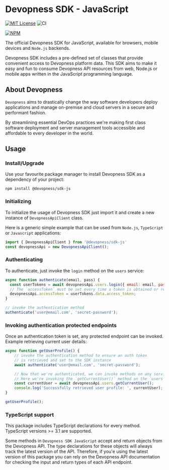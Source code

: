# Devopness SDK - JavaScript

[![MIT License](https://img.shields.io/badge/license-MIT_License-green.svg?style=flat-square)](https://github.com/devopness/devopness-sdk-js/blob/master/LICENSE)
![CI](https://github.com/devopness/sdk-js/workflows/CI/badge.svg)

[![NPM](https://nodei.co/npm/sdk-js.png?downloads=true&stars=true)](https://nodei.co/npm/@devopness/sdk-js/)

The official Devopness SDK for JavaScript, available for browsers, mobile devices and `Node.js` backends.

Devopness SDK includes a pre-defined set of classes that provide convenient access to Devopness platform data. This SDK aims to make it easy and fun to consume Devopness API resources from web, Node.js or mobile apps written in the JavaScript programming language.

## About Devopness
`Devopness` aims to drastically change the way software developers deploy applications and manage on-premise and cloud servers in a secure and performant fashion.

By streamlining essential DevOps practices we're making first class software deployment and server management tools accessible and affordable to every developer in the world.

## Usage

### Install/Upgrade
Use your favourite package manager to install Devopness SDK as a dependency of your project:
```
npm install @devopness/sdk-js
```

### Initializing

To initialize the usage of Devopness SDK just import it and create a new instance of `DevopnessApiClient` class.

Here is a generic simple example that can be used from `Node.js`, `TypeScript` or `Javascript` applications:

```javascript
import { DevopnessApiClient } from '@devopness/sdk-js'
const devopnessApi = new DevopnessApiClient();
```

### Authenticating

To authenticate, just invoke the `login` method on the `users` service:

```javascript
async function authenticate(email, pass) {
  const userTokens = await devopnessApi.users.login({ email: email, password: pass });
  // The `accessToken` must be set every time a token is obtained or refreshed.
  devopnessApi.accessToken = userTokens.data.access_token;
}

// invoke the authentication method
authenticate('user@email.com', 'secret-password');
```

### Invoking authentication protected endpoints
Once an authentication token is set, any protected endpoint can be invoked.
Example retrieving current user details:

```javascript
async function getUserProfile() {
    // invoke the authentication method to ensure an auth token
    // is retrieved and set to the SDK instance
    await authenticate('user@email.com', 'secret-password');

    // Now that we're authenticated, we can invoke methods on any services.
    // Here we're invoking the `getCurrentUser()` method on the `users` service
    const currentUser = await devopnessApi.users.getCurrentUser();
    console.log('Successfully retrieved user profile: ', currentUser);
}

getUserProfile();
```


### TypeScript support
This package includes TypeScript declarations for every method.
TypeScript versions >= 3.1 are supported.

Some methods in `Devopness SDK JavaScript` accept and return objects from the Devopness API. The type declarations for these objects will always track the latest version of the API. Therefore, if you'e using the latest version of this package you can rely on the Devopness API documentation for checking the input and return types of each API endpoint.
